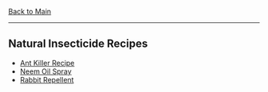 [Back to Main](/README.md)

---
## Natural Insecticide Recipes

- [Ant Killer Recipe](/30%20Insecticides/Ant%20Killer%20Recipe.md)
- [Neem Oil Spray](/30%20Insecticides/Neem%20Oil%20Spray.md)
- [Rabbit Repellent](/30%20Insecticides/Rabbit%20Repellent.md)